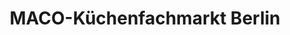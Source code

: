---
title: "MACO-Küchenfachmarkt Berlin"
url: /berlin/maco-kuechenfachmarkt-berlin/
shop: Küchen
---